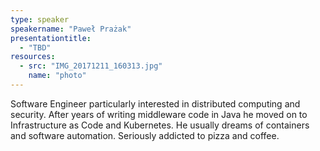 ```yaml
---
type: speaker
speakername: "Paweł Prażak"
presentationtitle:
  - "TBD"
resources:
  - src: "IMG_20171211_160313.jpg"
    name: "photo"
---
```

Software Engineer particularly interested in distributed computing and security.
After years of writing middleware code in Java he moved on to Infrastructure
as Code and Kubernetes. He usually dreams of containers and software automation.
Seriously addicted to pizza and coffee.
